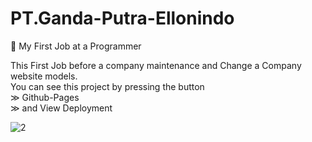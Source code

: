 # PT.Ganda-Putra-Ellonindo
🌱 My First Job at a Programmer

This First Job before a company maintenance and Change a Company website models. </br>
You can see this project by pressing the button </br>
≫ Github-Pages </br>
≫ and View Deployment




![2](https://user-images.githubusercontent.com/93023359/195642957-d30c8fb6-f6da-4b78-9727-03fb4a61e947.jpg)

